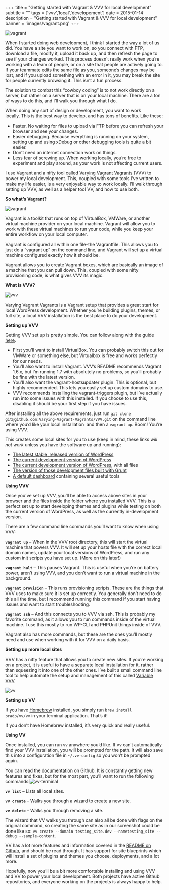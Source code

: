 +++
title = "Getting started with Vagrant & VVV for local development"
subtitle = ""
tags = ['vvv','local','developement']
date = 2015-01-14
description = "Getting started with Vagrant & VVV for local development"
banner = 'images/vagrant.png'
+++

![vagrant](/images/vagrant.png)

When I started doing web development, I think I started the way a lot of us did. You have a site you want to work on, so you connect with FTP, download a file, modify it, upload it back up, and then refresh the page to see if your changes worked. This process doesn’t really work when you’re working with a team of people, or on a site that people are actively going to. If your teammate edits the same file as you, someone’s changes may be lost, and if you upload something with an error in it, you may break the site for people currently browsing it. This isn’t a fun process.

The solution to combat this “cowboy coding” is to not work directly on a server, but rather on a server that is on your local machine. There are a ton of ways to do this, and I’ll walk you through what I do.

When doing any sort of design or development, you want to work locally. This is the best way to develop, and has tons of benefits. Like these:

*   Faster. No waiting for files to upload via FTP before you can refresh your browser and see your changes.
*   Easier debugging. Because everything is running on your system, setting up and using xDebug or other debugging tools is quite a bit easier.
*   Don’t need an internet connection work on things.
*   Less fear of screwing up. When working locally, you’re free to experiment and play around, as your work is not affecting current users.

I use [Vagrant](https://www.vagrantup.com/) and a nifty tool called [Varying Vagrant Vagrants](http://github.com/varying-vagrant-vagrants/vvv) (VVV) to power my local development. This, coupled with some tools I’ve written to make my life easier, is a very enjoyable way to work locally. I’ll walk through setting up VVV, as well as a helper tool VV, and how to use both.


**So what’s Vagrant?**

![vagrant](/images/vagrant.png)

Vagrant is a toolkit that runs on top of VirtualBox, VMWare, or another virtual machine provider on your local machine. Vagrant will allow you to work with these virtual machines to run your code, while you keep your entire workflow on your local computer.

Vagrant is configured all within one file–the Vagrantfile. This allows you to just do a “vagrant up” on the command line, and Vagrant will set up a virtual machine configured exactly how it should be.

Vagrant allows you to create Vagrant boxes, which are basically an image of a machine that you can pull down. This, coupled with some nifty provisioning code, is what gives VVV its magic.

**What is VVV?**

![vvv](/images/vvv.png)

Varying Vagrant Vagrants is a Vagrant setup that provides a great start for local WordPress development. Whether you’re building plugins, themes, or full site, a local VVV installation is the best place to do your development.

**Setting up VVV**

Getting VVV set up is pretty simple. You can follow along with the guide [here](https://github.com/varying-vagrant-vagrants/vvv).

*   First you’ll want to install VirtualBox. You can probably switch this out for VMWare or something else, but Virtualbox is free and works perfectly for our needs.
*   You’ll also want to install Vagrant. VVV’s README recommends Vagrant 1.6.x, but I’m running 1.7 with absolutely no problems, so you’ll probably be fine with the latest version.
*   You’ll also want the vagrant-hostsupdater plugin. This is optional, but highly recommended. This lets you easily set up custom domains to use.
*   VVV recommends installing the vagrant-triggers plugin, but I’ve actually run into some issues with this installed. If you choose to use this, disabling it should be your first step if you have issues.

After installing all the above requirements, just run `git clone git@github.com:Varying-Vagrant-Vagrants/VVV.git` on the command line where you’d like your local installation  and then a `vagrant up`. Boom! You’re using VVV.

This creates some local sites for you to use (keep in mind, these links *will not work* unless you have the software up and running):

*   [The latest stable, released version of WordPress](http://local.wordpress.dev/%20)
*   [The current development version of WordPress](http://local.wordpress-trunk.dev/)
*   [The current development version of WordPress](http://src.wordpress-develop.dev/%20), with all files
*   [The version of those development files built with Grunt](http://build.wordpress-develop.dev/)
*   [A default dashboard](http://vvv.dev/%20) containing several useful tools

**Using VVV**

Once you’ve set up VVV, you’ll be able to access above sites in your browser and the files inside the folder where you installed VVV. This is a perfect set up to start developing themes and plugins while testing on both the current version of WordPress, as well as the currently in-development version.

There are a few command line commands you’ll want to know when using VVV:

**`vagrant up`** – When in the VVV root directory, this will start the virtual machine that powers VVV. It will set up your hosts file with the correct local domain names, update your local versions of WordPress, and run any custom init scripts you have set up. (More on this later!)

**`vagrant halt`** – This pauses Vagrant. This is useful when you’re on battery power, aren’t using VVV, and you don’t want to run a virtual machine in the background.

**`vagrant provision`** – This runs provisioning scripts. These are the things that VVV uses to make sure it is set up correctly. You generally don’t need to do this all the time, but I recommend running this command if you start having issues and want to start troubleshooting.

**`vagrant ssh`** – And this connects you to VVV via ssh. This is probably my favorite command, as it allows you to run commands inside of the virtual machine. I use this mostly to run WP-CLI and PHPUnit things inside of VVV.

Vagrant also has more commands, but these are the ones you’ll mostly need and use when working with it for VVV on a daily basis.

**Setting up more local sites**

VVV has a nifty feature that allows you to create new sites. If you’re working on a project, it is useful to have a separate local installation for it, rather than squeezing it into one of the other ones. I’ve built a small command line tool to help automate the setup and management of this called [Variable VVV](https://github.com/bradp/vv).

![vv](/images/vv.png)

**Setting up VV**

If you have [Homebrew](http://brew.sh) installed, you simply run `brew install bradp/vv/vv` in your terminal application. That’s it!

If you don’t have Homebrew installed, it’s very quick and really useful.

**Using VV**

Once installed, you can run `vv` anywhere you’d like. If vv can’t automatically find your VVV installation, you will be prompted for the path. It will also save this into a configuration file in `~/.vv-config` so you won’t be prompted again.

You can read the [documentation](https://github.com/bradp/vv) on Github. It is constantly getting new features and fixes, but for the most part, you’ll want to run the following commands:![vv-terminal](/images/vv-terminal.png)

**`vv list`** – Lists all local sites.

**`vv create`** – Walks you through a wizard to create a new site.

**`vv delete`** – Walks you through removing a site.

The wizard that VV walks you through can also all be done with flags on the original command, so creating the same site as in our screenshot could be done like so: `vv create --domain testing_site.dev --nametesting_site --debug --sample-content.`

VV has a lot more features and information covered in the [README on Github](https://github.com/bradp/vv), and should be read through. It has support for site blueprints which will install a set of plugins and themes you choose, deployments, and a lot more.

Hopefully, now you’ll be a bit more comfortable installing and using VVV and VV to power your local development. Both projects have active Github repositories, and everyone working on the projects is always happy to help.
